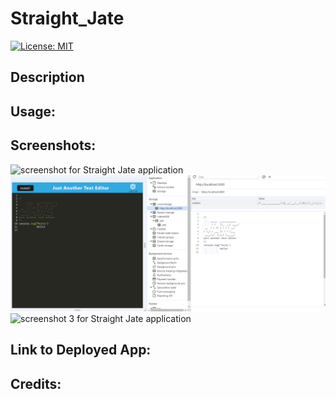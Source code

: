 # Straight_Jate

[![License: MIT](https://img.shields.io/badge/License-MIT-yellow.svg)](https://opensource.org/licenses/MIT)

##  Description


## Usage: 


## Screenshots:

![screenshot for Straight Jate application](./)
![screenshot 2 for Straight Jate application](./client/src/images/jate%20screenshot%202.png)
![screenshot 3 for Straight Jate application](./)

## Link to Deployed App:


## Credits:
